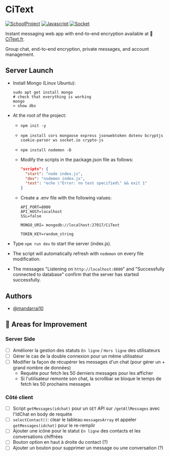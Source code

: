 # CiText

[![SchoolProject](https://img.shields.io/badge/School-project-83BD75?labelColor=B4E197&style=for-the-badge)]()
[![Javascript](https://img.shields.io/badge/Made%20with-Javascript-B22727?labelColor=EE5007&style=for-the-badge)]()
[![Socket](https://img.shields.io/badge/Uses-Socket.io-E4AEC5?labelColor=FFC4DD&style=for-the-badge)]()

Instant messaging web app with end-to-end encryption available at 🔗 [CiText.fr](https://CiText.fr).

Group chat, end-to-end encryption, private messages, and account management.

## Server Launch

- Install Mongo (Linux Ubuntu):
  
  ```shell
  sudo apt get install mongo
  # check that everything is working
  mongo
  > show dbs
  ```

- At the root of the project:
  - `npm init -y`
  - `npm install cors mongoose express jsonwebtoken dotenv bcryptjs cookie-parser ws socket.io crypto-js`
  - `npm install nodemon -D`
  - Modify the scripts in the package.json file as follows:
    
    ```json
    "scripts": {
      "start": "node index.js",
      "dev": "nodemon index.js",
      "test": "echo \"Error: no test specified\" && exit 1"
    }
    ```

  - Create a .env file with the following values:

    ```env
    API_PORT=8000
    API_HOST=localhost
    SSL=false

    MONGO_URI= mongodb://localhost:27017/CiText

    TOKEN_KEY=random_string
    ```

- Type `npm run dev` to start the server (index.js).
- The script will automatically refresh with `nodemon` on every file modification.
- The messages "Listening on `http://localhost:8000`" and "Successfully connected to database" confirm that the server has started successfully.

## Authors

* [@mandarrai10](https://github.com/mandarrai10)

## 🚧 Areas for Improvement

### Server Side

- [ ] Améliorer la gestion des statuts `En ligne` / `Hors ligne` des utilisateurs
- [ ] Gérer le cas de la double connexion pour un même utilisateur 
- [ ] Modifier la façon de récupérer les messages d'un chat (pour gérer un + grand nombre de données)
  - Requète pour fetch les 50 derniers messages pour les afficher
  - Si l'utilisateur remonte son chat, la scrollbar se bloque le temps de fetch les 50 prochains messages

### Côté client

- [ ] Script `getMessages(idchat)` pour un `GET` API sur `/getAllMessages` avec l'IdChat en body de requète
- [ ] `selectContact()`: clear le tableau `messagesArray` et appeler `getMessages(idchat)` pour le re-remplir
- [ ] Ajouter une icône pour le statut `En ligne` des contacts et les conversations chiffrées
- [ ] Bouton option en haut à droite du contact (?)
- [ ] Ajouter un bouton pour supprimer un message ou une conversation (?)
